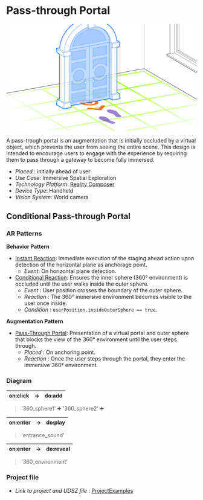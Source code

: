 # Pass-through Portal

![image](Pass-throughPortal.png)

A pass-trough portal is an augmentation that is initially occluded by a virtual object, which prevents the user from seeing the entire scene. This design is intended to encourage users to engage with the experience by requiring them to pass through a gateway to become fully immersed.

* *Placed* : initially ahead of user
* _Use Case_: Immersive Spatial Exploration
* _Technology Platform_: [Reality Composer](../README.md)
* _Device Type_: Handheld
* _Vision System_: World camera

## Conditional Pass-through Portal

### AR Patterns

__Behavior Pattern__

* [Instant Reaction](https://github.com/ARpatterns/catalog/blob/main/behavioral-patterns/instant-reaction.md): Immediate execution of the staging ahead action upon detection of the horizontal plane as anchorage point.
  * _Event_: On horizontal plane detection.
* [Conditional Reaction](https://github.com/ARpatterns/catalog/blob/main/behavioral-patterns/conditional-reaction.md): Ensures the inner sphere (360° environment) is occluded until the user walks inside the outer sphere.
  * *Event* : User position crosses the boundary of the outer sphere.
  * *Reaction* : The 360° immersive environment becomes visible to the user once inside.
  * *Condition* : `userPosition.insideOuterSphere == true`.

**Augmentation Pattern**

* [Pass-Through Portal](https://github.com/ARpatterns/catalog/blob/main/augmentation-patterns/pass-through-portal.md): Presentation of a virtual portal and outer sphere that blocks the view of the 360° environment until the user steps through.
  * *Placed* : On anchoring point.
  * *Reaction* : Once the user steps through the portal, they enter the immersive 360° environment.

### Diagram

| on:click | → | do:add |
| -------: | -- | ------ |

> '360_sphere1' ➕
> '360_sphere2' ➕

| on:enter | → | do:play |
| -------: | -- | ------- |

> 'entrance_sound' 

| on:enter | → | do:reveal |
| -------: | -- | --------- |

> '360_environment' 

### Project file

* *Link to project and UDSZ file* : [ProjectExamples](https://github.com/ARpatterns/AppleRealityComposer/tree/main/ProjectExamples/InstantAheadStaging)
